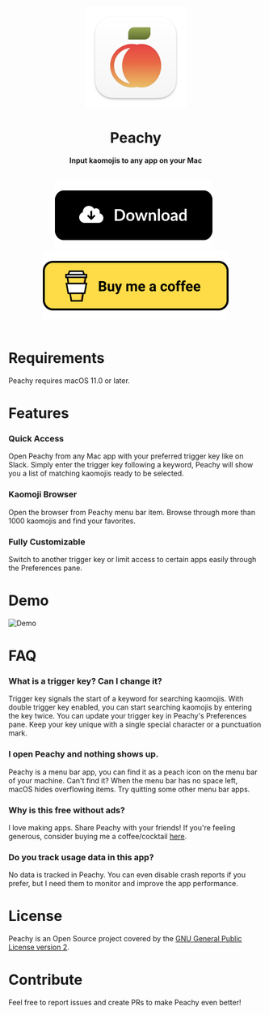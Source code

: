 <div align="center">
	<a href="https://itsmeichigo.io/peachy/" target="_blank"><img src="img/icon.png" width="200" height="200"></a>
	<h1>Peachy</h1>
	<p>
		<b>Input kaomojis to any app on your Mac</b>
	</p>
	<br>
<a href="https://apps.itsmeichigo.io/file/app-releases/peachy/Peachy_v1.0.1.dmg" target="_blank"><img src="img/download.svg" alt="Download Peachy" ></a>&nbsp;&nbsp;<a href="https://www.buymeacoffee.com/itsmeichigo" target="_blank"><img src="img/coffee.svg" alt="Buy Me A Coffee" ></a>
	<br>
	<br>
</div>

# Requirements
Peachy requires macOS 11.0 or later.

# Features
### Quick Access
Open Peachy from any Mac app with your preferred trigger key like on Slack.
Simply enter the trigger key following a keyword, Peachy will show you a list of matching kaomojis ready to be selected.

### Kaomoji Browser
Open the browser from Peachy menu bar item. 
Browse through more than 1000 kaomojis and find your favorites.

### Fully Customizable
Switch to another trigger key or limit access to certain apps easily through the Preferences pane.

# Demo
![Demo](https://github.com/itsmeichigo/peachy/blob/b533e982d336855152f42b2693adcb4d5f8d080e/Peachy/demo.gif)

# FAQ
### What is a trigger key? Can I change it?
Trigger key signals the start of a keyword for searching kaomojis. With double trigger key enabled, you can start searching kaomojis by entering the key twice.
You can update your trigger key in Peachy's Preferences pane. Keep your key unique with a single special character or a punctuation mark.

### I open Peachy and nothing shows up.
Peachy is a menu bar app, you can find it as a peach icon on the menu bar of your machine.
Can't find it? When the menu bar has no space left, macOS hides overflowing items. Try quitting some other menu bar apps.

### Why is this free without ads?
I love making apps. Share Peachy with your friends! If you're feeling generous, consider buying me a coffee/cocktail [here](https://www.buymeacoffee.com/itsmeichigo).

### Do you track usage data in this app?
No data is tracked in Peachy. 
You can even disable crash reports if you prefer, but I need them to monitor and improve the app performance.


# License
Peachy is an Open Source project covered by the [GNU General Public License version 2](LICENSE).

# Contribute
Feel free to report issues and create PRs to make Peachy even better!

